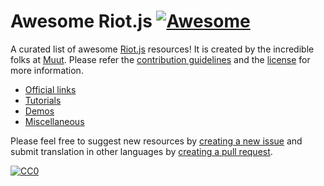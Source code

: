 # **Awesome Riot.js** [![Awesome](https://cdn.rawgit.com/sindresorhus/awesome/d7305f38d29fed78fa85652e3a63e154dd8e8829/media/badge.svg)](https://github.com/sindresorhus/awesome)
A curated list of awesome [Riot.js](http://riotjs.com/) resources! It is created by the incredible folks at [Muut](https://muut.com/blog/technology/riot-2.0/). Please refer the [contribution guidelines](#contribution-guidelines) and the [license](#license) for more information.

- [Official links](#official-links)
- [Tutorials](#tutorials)
- [Demos](#demos)
- [Miscellaneous](#miscellaneous)

Please feel free to suggest new resources by [creating a new issue](https://github.com/pankajparashar/awesome-riotjs/issues) and submit translation in other languages by [creating a pull request](https://github.com/pankajparashar/awesome-riotjs/pulls).

[![CC0](https://i.creativecommons.org/p/zero/1.0/88x31.png)](https://creativecommons.org/publicdomain/zero/1.0/)
